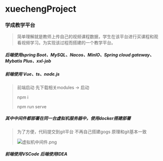 # xuechengProject

### 学成教学平台

> 简单理解就是教师上传自己的视频课程数据，学生在该平台进行买课程和观看视频学习。为实现该过程而搭建的一个教学平台。

##### 后端使用spring Boot、MySQL、Nacos、MinIO、Spring cloud gateway、Mybatis Plus、xxl-job

##### 前端使用 Vue、ts、node.js

> 前端启动 先下载相关modules -> 启动
> 
> npm i
> 
> npm run serve

##### 其中中间件都部署在同一台虚拟机服务器中，使用docker搭建部署

> 为了方便，代码提交到git平台 不再自己搭建gogs 原理和git基本一致
> 
> ![虚拟机中间件.png](../../虚拟机中间件.png)

##### 前端使用VSCode 后端使用IDEA
